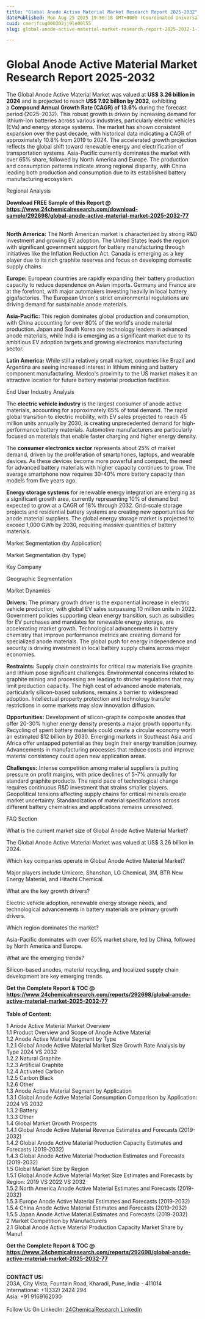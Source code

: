 ```yaml
---
title: "Global Anode Active Material Market Research Report 2025-2032"
datePublished: Mon Aug 25 2025 19:56:18 GMT+0000 (Coordinated Universal Time)
cuid: cmerjfcug000302jj9le00l55
slug: global-anode-active-material-market-research-report-2025-2032-1-1

---
```


# Global Anode Active Material Market Research Report 2025-2032

<p>The Global Anode Active Material Market was valued at <strong>US$ 3.26 billion in 2024</strong> and is projected to reach <strong>US$ 7.92 billion by 2032</strong>, exhibiting a <strong>Compound Annual Growth Rate (CAGR) of 13.6%</strong> during the forecast period (2025–2032). This robust growth is driven by increasing demand for lithium-ion batteries across various industries, particularly electric vehicles (EVs) and energy storage systems. The market has shown consistent expansion over the past decade, with historical data indicating a CAGR of approximately 10.8% from 2019 to 2024. The accelerated growth projection reflects the global shift toward renewable energy and electrification of transportation systems. Asia-Pacific currently dominates the market with over 65% share, followed by North America and Europe. The production and consumption patterns indicate strong regional disparity, with China leading both production and consumption due to its established battery manufacturing ecosystem.</p><p>
Regional Analysis</p><p>
</p><div><b>Download FREE Sample of this Report @ 
            <a href="https://www.24chemicalresearch.com/download-sample/292698/global-anode-active-material-market-2025-2032-77">
            https://www.24chemicalresearch.com/download-sample/292698/global-anode-active-material-market-2025-2032-77</a></b></div><br><p><strong>North America:</strong> The North American market is characterized by strong R&amp;D investment and growing EV adoption. The United States leads the region with significant government support for battery manufacturing through initiatives like the Inflation Reduction Act. Canada is emerging as a key player due to its rich graphite reserves and focus on developing domestic supply chains.</p><p>
</p><p><strong>Europe:</strong> European countries are rapidly expanding their battery production capacity to reduce dependence on Asian imports. Germany and France are at the forefront, with major automakers investing heavily in local battery gigafactories. The European Union's strict environmental regulations are driving demand for sustainable anode materials.</p><p>
</p><p><strong>Asia-Pacific:</strong> This region dominates global production and consumption, with China accounting for over 80% of the world's anode material production. Japan and South Korea are technology leaders in advanced anode materials, while India is emerging as a significant market due to its ambitious EV adoption targets and growing electronics manufacturing sector.</p><p>
</p><p><strong>Latin America:</strong> While still a relatively small market, countries like Brazil and Argentina are seeing increased interest in lithium mining and battery component manufacturing. Mexico's proximity to the US market makes it an attractive location for future battery material production facilities.</p><p>
End User Industry Analysis</p><p>
</p><p>The <strong>electric vehicle industry</strong> is the largest consumer of anode active materials, accounting for approximately 65% of total demand. The rapid global transition to electric mobility, with EV sales projected to reach 45 million units annually by 2030, is creating unprecedented demand for high-performance battery materials. Automotive manufacturers are particularly focused on materials that enable faster charging and higher energy density.</p><p>
</p><p>The <strong>consumer electronics sector</strong> represents about 25% of market demand, driven by the proliferation of smartphones, laptops, and wearable devices. As these devices become more powerful and compact, the need for advanced battery materials with higher capacity continues to grow. The average smartphone now requires 30-40% more battery capacity than models from five years ago.</p><p>
</p><p><strong>Energy storage systems</strong> for renewable energy integration are emerging as a significant growth area, currently representing 10% of demand but expected to grow at a CAGR of 18% through 2032. Grid-scale storage projects and residential battery systems are creating new opportunities for anode material suppliers. The global energy storage market is projected to exceed 1,000 GWh by 2030, requiring massive quantities of battery materials.</p><p>
Market Segmentation (by Application)</p><p>
</p><p>
Market Segmentation (by Type)</p><p>
</p><p>
Key Company</p><p>
</p><p>
Geographic Segmentation</p><p>
</p><p>
Market Dynamics</p><p>
</p><p><strong>Drivers:</strong> The primary growth driver is the exponential increase in electric vehicle production, with global EV sales surpassing 10 million units in 2022. Government policies supporting clean energy transition, such as subsidies for EV purchases and mandates for renewable energy storage, are accelerating market growth. Technological advancements in battery chemistry that improve performance metrics are creating demand for specialized anode materials. The global push for energy independence and security is driving investment in local battery supply chains across major economies.</p><p>
</p><p><strong>Restraints:</strong> Supply chain constraints for critical raw materials like graphite and lithium pose significant challenges. Environmental concerns related to graphite mining and processing are leading to stricter regulations that may limit production capacity. The high cost of advanced anode materials, particularly silicon-based solutions, remains a barrier to widespread adoption. Intellectual property protection and technology transfer restrictions in some markets may slow innovation diffusion.</p><p>
</p><p><strong>Opportunities:</strong> Development of silicon-graphite composite anodes that offer 20-30% higher energy density presents a major growth opportunity. Recycling of spent battery materials could create a circular economy worth an estimated $12 billion by 2030. Emerging markets in Southeast Asia and Africa offer untapped potential as they begin their energy transition journey. Advancements in manufacturing processes that reduce costs and improve material consistency could open new application areas.</p><p>
</p><p><strong>Challenges:</strong> Intense competition among material suppliers is putting pressure on profit margins, with price declines of 5-7% annually for standard graphite products. The rapid pace of technological change requires continuous R&amp;D investment that strains smaller players. Geopolitical tensions affecting supply chains for critical minerals create market uncertainty. Standardization of material specifications across different battery chemistries and applications remains unresolved.</p><p>
FAQ Section</p><p>
What is the current market size of Global Anode Active Material Market?</p><p>
</p><p>The Global Anode Active Material Market was valued at US$ 3.26 billion in 2024.</p><p>
Which key companies operate in Global Anode Active Material Market?</p><p>
</p><p>Major players include Umicore, Shanshan, LG Chemical, 3M, BTR New Energy Material, and Hitachi Chemical.</p><p>
What are the key growth drivers?</p><p>
</p><p>Electric vehicle adoption, renewable energy storage needs, and technological advancements in battery materials are primary growth drivers.</p><p>
Which region dominates the market?</p><p>
</p><p>Asia-Pacific dominates with over 65% market share, led by China, followed by North America and Europe.</p><p>
What are the emerging trends?</p><p>
</p><p>Silicon-based anodes, material recycling, and localized supply chain development are key emerging trends.</p>

<div><b>Get the Complete Report & TOC @ 
            <a href="https://www.24chemicalresearch.com/reports/292698/global-anode-active-material-market-2025-2032-77">
            https://www.24chemicalresearch.com/reports/292698/global-anode-active-material-market-2025-2032-77</a></b></div><br>
            <b>Table of Content:</b><p>1 Anode Active Material Market Overview<br />
    1.1 Product Overview and Scope of Anode Active Material<br />
    1.2 Anode Active Material Segment by Type<br />
        1.2.1 Global Anode Active Material Market Size Growth Rate Analysis by Type 2024 VS 2032<br />
        1.2.2 Natural Graphite<br />
        1.2.3 Artificial Graphite<br />
        1.2.4 Activated Carbon<br />
        1.2.5 Carbon Black<br />
        1.2.6 Other<br />
    1.3 Anode Active Material Segment by Application<br />
        1.3.1 Global Anode Active Material Consumption Comparison by Application: 2024 VS 2032<br />
        1.3.2 Battery<br />
        1.3.3 Other<br />
    1.4 Global Market Growth Prospects<br />
        1.4.1 Global Anode Active Material Revenue Estimates and Forecasts (2019-2032)<br />
        1.4.2 Global Anode Active Material Production Capacity Estimates and Forecasts (2019-2032)<br />
        1.4.3 Global Anode Active Material Production Estimates and Forecasts (2019-2032)<br />
    1.5 Global Market Size by Region<br />
        1.5.1 Global Anode Active Material Market Size Estimates and Forecasts by Region: 2019 VS 2022 VS 2032<br />
        1.5.2 North America Anode Active Material Estimates and Forecasts (2019-2032)<br />
        1.5.3 Europe Anode Active Material Estimates and Forecasts (2019-2032)<br />
        1.5.4 China Anode Active Material Estimates and Forecasts (2019-2032)<br />
        1.5.5 Japan Anode Active Material Estimates and Forecasts (2019-2032)<br />
2 Market Competition by Manufacturers<br />
    2.1 Global Anode Active Material Production Capacity Market Share by Manuf</p>

<div><b>Get the Complete Report & TOC @ 
            <a href="https://www.24chemicalresearch.com/reports/292698/global-anode-active-material-market-2025-2032-77">
            https://www.24chemicalresearch.com/reports/292698/global-anode-active-material-market-2025-2032-77</a></b></div><br>

<b>CONTACT US:</b><br>
            203A, City Vista, Fountain Road, Kharadi, Pune, India - 411014<br>
            International: +1(332) 2424 294<br>
            Asia: +91 9169162030 <br><br>
            Follow Us On LinkedIn: <a href="https://www.linkedin.com/company/24chemicalresearch/">24ChemicalResearch LinkedIn</a>